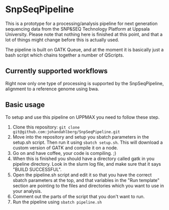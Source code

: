 SnpSeqPipeline
==============

This is a prototype for a processing/analysis pipeline for next generation sequencing data from the SNP&SEQ Technology Platform at Uppsala University. Please note that nothing here is finished at this point, and that a lot of things might change before this is actually used.

The pipeline is built on GATK Queue, and at the moment it is basically just a bash script which chains together a number of QScripts.

Currently supported workflows
-----------------------------
Right now only one type of processing is supported by the SnpSeqPipeline, alignment to a reference genome using bwa. 


Basic usage
-----------

To setup and use this pipeline on UPPMAX you need to follow these step.

1. Clone this repository: `git clone git@github.com:johandahlberg/SnpSeqPipeline.git`
2. Move into the repository and setup you sbatch parameters in the setup.sh script. Then run it using `sbatch setup.sh`. This will download a custom version of GATK and compile it on a node.
3. Go on and have coffee, your code is compiling. ;)
4. When this is finished you should have a directory called gatk in you pipeline directory. Look in the slurm log file, and make sure that it says "BUILD SUCCESSFUL".
5. Open the pipeline.sh script and edit it so that you have the correct sbatch parameters at the top, and that variables in the "Run template" section are pointing to the files and directories which you want to use in your analysis.
6. Comment out the parts of the script that you don't want to run.
7. Run the pipeline using `sbatch pipeline.sh`
